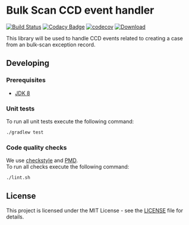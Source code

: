 # Bulk Scan CCD event handler

[![Build Status](https://travis-ci.org/hmcts/bulk-scan-ccd-event-handler-lib.svg?branch=master)](https://travis-ci.org/hmcts/bulk-scan-ccd-event-handler-lib)
[![Codacy Badge](https://api.codacy.com/project/badge/Grade/d17f0de26d1c4f339dd58bfee53c7fc8)](https://www.codacy.com/app/HMCTS/bulk-scan-ccd-event-handler-lib)
[![codecov](https://codecov.io/gh/hmcts/ccd-event-handler-lib/branch/master/graph/badge.svg)](https://codecov.io/gh/hmcts/ccd-event-handler-lib)
[![Download](https://api.bintray.com/packages/hmcts/hmcts-maven/bulk-scan-ccd-event-handler/images/download.svg) ](https://bintray.com/hmcts/hmcts-maven/bulk-scan-ccd-event-handler/_latestVersion)

This library will be used to handle CCD events related to creating a case from an bulk-scan exception record.

## Developing

### Prerequisites
- [JDK 8](https://java.com)

### Unit tests
To run all unit tests execute the following command:
```bash
./gradlew test
```

### Code quality checks
We use [checkstyle](http://checkstyle.sourceforge.net/) and [PMD](https://pmd.github.io/).  
To run all checks execute the following command:
```bash
./lint.sh
```

## License
This project is licensed under the MIT License - see the [LICENSE](LICENSE) file for details.
